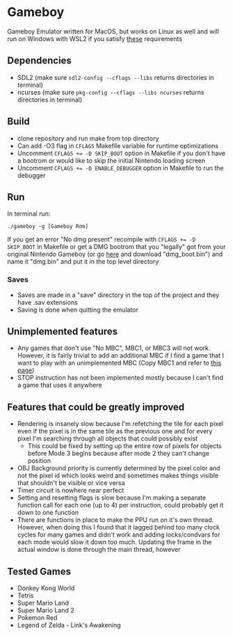 # Gameboy

Gameboy Emulator written for MacOS, but works on Linux as well and will run on Windows with WSL2 if you satisfy [these](https://learn.microsoft.com/en-us/windows/wsl/tutorials/gui-apps) requirements

## Dependencies
* SDL2 (make sure `sdl2-config --cflags --libs` returns directories in terminal)
* ncurses (make sure `pkg-config --cflags --libs ncurses` returns directories in terminal)

## Build
* clone repository and run make from top directory
* Can add -O3 flag in `CFLAGS` Makefile variable for runtime optimizations
* Uncomment `CFLAGS += -D SKIP_BOOT` option in Makefile if you don't have a bootrom or would like to skip the initial Nintendo loading screen
* Uncomment `CFLAGS += -D ENABLE_DEBUGGER` option in Makefile to run the debugger

## Run

In terminal run:
```
./gameboy -g [Gameboy Rom]
```
If you get an error "No dmg present" recompile with `CFLAGS += -D SKIP_BOOT` in Makefile or get a DMG bootrom that you "legally" got from your original Nintendo Gameboy (or go [here](https://gbdev.gg8.se/files/roms/bootroms/) and download "dmg_boot.bin") and name it "dmg.bin" and put it in the top level directory

### Saves
* Saves are made in a "save" directory in the top of the project and they have .sav extensions
* Saving is done when quitting the emulator

## Unimplemented features

* Any games that don't use "No MBC", MBC1, or MBC3 will not work. However, it is fairly trivial to add an additional MBC if I find a game that I want to play with an unimplemented MBC (Copy MBC1 and refer to [this page](https://gbdev.io/pandocs/MBCs.html))
* STOP instruction has not been implemented mostly because I can't find a game that uses it anywhere

## Features that could be greatly improved
* Rendering is insanely slow because I'm refetching the tile for each pixel even if the pixel is in the same tile as the previous one and for every pixel I'm searching through all objects that could possibly exist
  * This could be fixed by setting up the entire row of pixels for objects before Mode 3 begins because after mode 2 they can't change position
* OBJ Background priority is currently determined by the pixel color and not the pixel id which looks weird and sometimes makes things visible that shouldn't be visible or vice versa
* Timer circuit is nowhere near perfect
* Setting and resetting flags is slow because I'm making a separate function call for each one (up to 4) per instruction, could probably get it down to one function
* There are functions in place to make the PPU run on it's own thread. However, when doing this I found that it lagged behind too many clock cycles for many games and didn't work and adding locks/condvars for each mode would slow it down too much. Updating the frame in the actual window is done through the main thread, however

## Tested Games
* Donkey Kong World
* Tetris
* Super Mario Land
* Super Mario Land 2
* Pokemon Red
* Legend of Zelda - Link's Awakening
